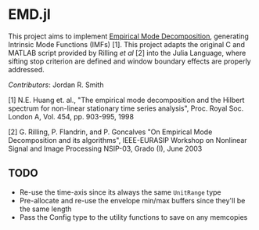 # EMD.jl
This project aims to implement [Empirical Mode Decomposition](https://en.wikipedia.org/wiki/Hilbert-Huang_transform), generating Intrinsic Mode Functions (IMFs) [1]. This project adapts the original C and MATLAB script provided by Rilling _et al_ [2] into the Julia Language, where sifting stop criterion are defined and window boundary effects are properly addressed.

_Contributors_: Jordan R. Smith

[1] N.E. Huang et. al., "The empirical mode decomposition and the Hilbert spectrum for non-linear stationary time series analysis", Proc. Royal Soc. London A, Vol. 454, pp. 903-995, 1998

[2] G. Rilling, P. Flandrin, and P. Goncalves "On Empirical Mode Decomposition and its algorithms", IEEE-EURASIP Workshop on Nonlinear Signal and Image Processing NSIP-03, Grado (I), June 2003

## TODO
- Re-use the time-axis since its always the same `UnitRange` type
- Pre-allocate and re-use the envelope min/max buffers since they'll be the same length
- Pass the Config type to the utility functions to save on any memcopies
